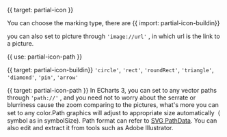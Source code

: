 {{ target: partial-icon }}

You can choose the marking type, there are {{ import: partial-icon-buildin}}

you can also set to picture through `'image://url'` , in which url is the link to a picture.

{{ use: partial-icon-path }}


{{ target: partial-icon-buildin}}
`'circle'`, `'rect'`, `'roundRect'`, `'triangle'`, `'diamond'`, `'pin'`, `'arrow'`


{{ target: partial-icon-path }}
In ECharts 3, you can set to any vector paths through `'path://'` , and you need not to worry about the serrate or blurriness cause the zoom comparing to the pictures, what's more you can set to any color.Path graphics will adjust to appropriate size automatically（ symbol as in symbolSize). Path format can refer to [SVG PathData](http://www.w3.org/TR/SVG/paths.html#PathData). You can also edit and extract it from tools such as Adobe Illustrator.
